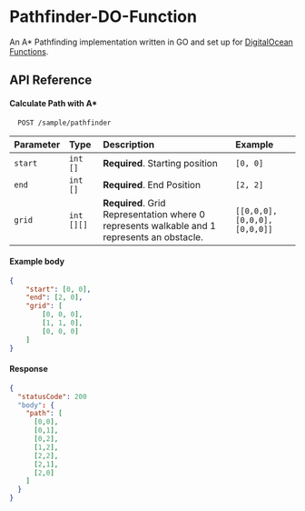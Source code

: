 
# Pathfinder-DO-Function

An A* Pathfinding implementation written in GO and set up for [DigitalOcean Functions](https://www.digitalocean.com/blog/introducing-digitalocean-functions-serverless-computing).

## API Reference

#### Calculate Path with A*

```http
  POST /sample/pathfinder
```

| Parameter | Type     | Description                | Example |
| :-------- | :------- | :------------------------- | :-------- |
| `start` | `int []` | **Required**. Starting position | `[0, 0]` |
| `end` | `int []` | **Required**. End Position  | `[2, 2]`|
| `grid` | `int [][]` | **Required**. Grid Representation where 0 represents walkable and 1 represents an obstacle. | `[[0,0,0],[0,0,0],[0,0,0]]` |

#### Example body
```json
{
    "start": [0, 0],
    "end": [2, 0],
    "grid": [
        [0, 0, 0],
        [1, 1, 0],
        [0, 0, 0]
    ]
}
```

#### Response
```json
{
  "statusCode": 200
  "body": {
    "path": [
      [0,0],
      [0,1],
      [0,2],
      [1,2],
      [2,2],
      [2,1],
      [2,0]
    ]
  }
}

```
